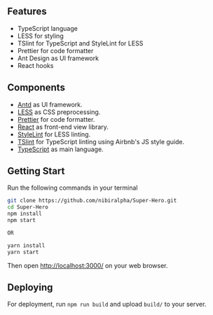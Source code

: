 ## Features

- TypeScript language
- LESS for styling
- TSlint for TypeScript and StyleLint for LESS
- Prettier for code formatter
- Ant Design as UI framework
- React hooks

## Components

- [Antd](https://ant.design/) as UI framework.
- [LESS](http://lesscss.org/) as CSS preprocessing.
- [Prettier](https://prettier.io/) for code formatter.
- [React](https://facebook.github.io/react/) as front-end view library.
- [StyleLint](https://stylelint.io/) for LESS linting.
- [TSlint](https://palantir.github.io/tslint/) for TypeScript linting using Airbnb's JS style guide.
- [TypeScript](https://www.typescriptlang.org/) as main language.

## Getting Start

Run the following commands in your terminal

```bash
git clone https://github.com/nibiralpha/Super-Hero.git
cd Super-Hero
npm install
npm start

OR

yarn install
yarn start
```

Then open [http://localhost:3000/](http://localhost:3000/) on your web browser.

## Deploying

For deployment, run `npm run build` and upload `build/` to your server.
